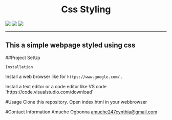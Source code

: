 
<h1 align="center">Css Styling</h1>
<p>
<img src="https://img.shields.io/badge/madeby-AmucheOgbonna-<green>">
<img src="https://img.shields.io/badge/-html5-<blue>">
<img src="https://img.shields.io/badge/-css3-<blue>">
</p>

---
This a simple webpage styled using css
---
##Project SetUp
```
Installation
```
Install a web browser like for `https://www.google.com/` .
<p>Install a text editor or a code editor like VS code `https://code.visualstudio.com/download` </p>

#Usage
Clone this repository. Open index.html in your webbrowser

#Contact Information
Amuche Ogbonna amuche247cynthia@gmail.com

